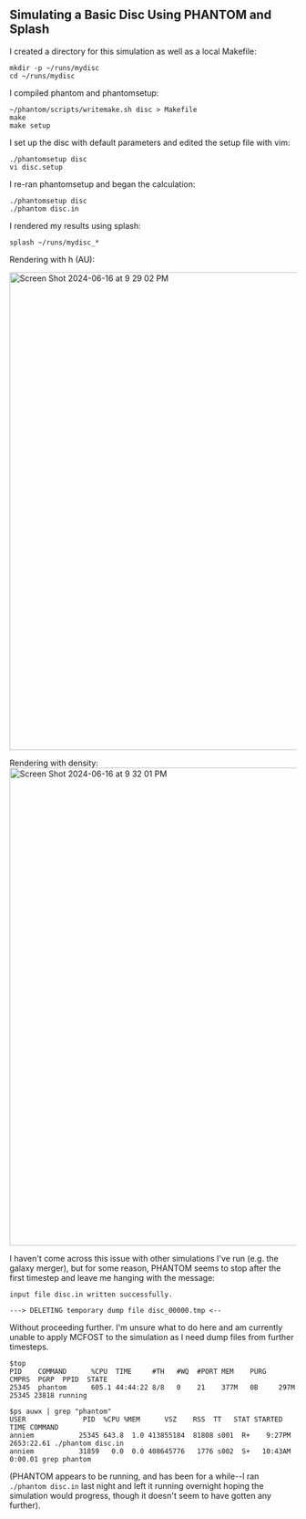 ## Simulating a Basic Disc Using PHANTOM and Splash

I created a directory for this simulation as well as a local Makefile:

    mkdir -p ~/runs/mydisc
    cd ~/runs/mydisc

I compiled phantom and phantomsetup:

    ~/phantom/scripts/writemake.sh disc > Makefile
    make
    make setup

I set up the disc with default parameters and edited the setup file with vim:

    ./phantomsetup disc
    vi disc.setup

I re-ran phantomsetup and began the calculation:

    ./phantomsetup disc
    ./phantom disc.in

I rendered my results using splash:

    splash ~/runs/mydisc_*

Rendering with h (AU):

<img width="838" alt="Screen Shot 2024-06-16 at 9 29 02 PM" src="https://github.com/annadmitrieff/Classwork-and-Notes/assets/142821835/ea4d762a-9949-412f-8701-fefe69c796d0">

Rendering with density:
<img width="838" alt="Screen Shot 2024-06-16 at 9 32 01 PM" src="https://github.com/annadmitrieff/Classwork-and-Notes/assets/142821835/200f8746-59f9-40fc-bda1-6f4cd9c86aad">

I haven't come across this issue with other simulations I've run (e.g. the galaxy merger), but for some reason, PHANTOM seems to stop after the first timestep and leave me hanging with the message:

    input file disc.in written successfully.

    ---> DELETING temporary dump file disc_00000.tmp <--

  Without proceeding further. I'm unsure what to do here and am currently unable to apply MCFOST to the simulation as I need dump files from further timesteps.

    $top
    PID    COMMAND      %CPU  TIME     #TH   #WQ  #PORT MEM    PURG   CMPRS  PGRP  PPID  STATE
    25345  phantom      605.1 44:44:22 8/8   0    21    377M   0B     297M   25345 23818 running
    
    $ps auwx | grep "phantom"
    USER              PID  %CPU %MEM      VSZ    RSS  TT   STAT STARTED      TIME COMMAND
    anniem           25345 643.8  1.0 413855184  81808 s001  R+    9:27PM 2653:22.61 ./phantom disc.in
    anniem           31859   0.0  0.0 408645776   1776 s002  S+   10:43AM   0:00.01 grep phantom

(PHANTOM appears to be running, and has been for a while--I ran `./phantom disc.in` last night and left it running overnight hoping the simulation would progress, though it doesn't seem to have gotten any further).
